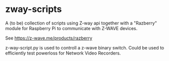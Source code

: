 # zway-scripts
A (to be) collection of scripts using Z-way api together with a "Razberry" module for Raspberry Pi to communicate with Z-WAVE devices. 

See https://z-wave.me/products/razberry

z-way-script.py is used to controll a z-wave binary switch. Could be used to efficiently test powerloss for Network Video Recorders.
